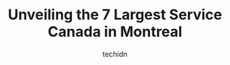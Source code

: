 ---
layout: ampstory
image: https://i0.wp.com/www.auto.or.id/wp-content/uploads/2023/06/service-canada-centre-0-montreal-1686322100.jpeg?resize=640,853
author: techidn
featured: false
description: Montreal, Quebec, Canada is a haven for Service Canada enthusiasts, boasting an impressive array of 7 top-notch establishments. Whether youre a seasoned connoisseur or simply curious to exp
title: Unveiling the 7 Largest Service Canada in Montreal
cover:
   title: Unveiling the 7 Largest Service Canada in Montreal
   subtitle: AUTO.OR.ID
   background: https://www.auto.or.id/wp-content/uploads/2023/06/service-canada-centre-0-montreal-1686322100.jpeg

pages: 
 - layout: thirds
   top: <h1>#1 Service Canada Centre</h1>
   bottom: "<p>When next you go to this place, kindly go along with your breakfast and lunch boxes because of the long line. The only miracle is if you get there at precisely 8 AM and w</p>"
   background: https://www.auto.or.id/wp-content/uploads/2023/06/service-canada-centre-1-montreal-1686322101.jpeg
   backgroundblur: true
 - layout: thirds
   top: <h1>#2 Service Canada Centre</h1>
   bottom: "<p>4110 Wellington St, Verdun, Quebec H4G 1V7, Canada</p>"
   background: https://www.auto.or.id/wp-content/uploads/2023/06/service-canada-centre-2-montreal-1686322102.jpeg
   cta:
      link: https://www.auto.or.id/unveiling-the-7-largest-service-canada-in-montreal/
      text: Unveiling the 7 Largest Service Canada in Montreal
 - layout: thirds
   top: <h1>#3 Service Canada Centre</h1>
   bottom: "<p>540 Beaumont Ave, Montreal, Quebec H3N 1T7, Canada</p>"
   background: https://images.unsplash.com/photo-1630686120465-89debf3b32a8?ixlib=rb-4.0.3&ixid=MnwxMjA3fDB8MHxwaG90by1wYWdlfHx8fGVufDB8fHx8&auto=format&fit=crop&w=640&h=853&q=80
   cta:
      link: https://www.auto.or.id/unveiling-the-7-largest-service-canada-in-montreal/
      text: Unveiling the 7 Largest Service Canada in Montreal
 - layout: thirds
   top: <h1>#4 Service Canada Centre</h1>
   bottom: "<p>5935 Bd des Grandes-Prairies, Saint-Léonard, QC H1P 1A5, Canada</p>"
   background: https://images.unsplash.com/photo-1618157176697-1bdb104f2896?ixlib=rb-4.0.3&ixid=MnwxMjA3fDB8MHxwaG90by1wYWdlfHx8fGVufDB8fHx8&auto=format&fit=crop&w=640&h=853&q=80
   cta:
      link: https://www.auto.or.id/unveiling-the-7-largest-service-canada-in-montreal/
      text: Unveiling the 7 Largest Service Canada in Montreal
 - layout: thirds
   top: <h1>#5 Service Canada Centre</h1>
   bottom: "<p>13313 Sherbrooke St E, Pointe-aux-Trembles, Quebec H1A 1C2, Canada</p>"
   background: https://images.unsplash.com/photo-1639927665333-f658d65ef32a?ixlib=rb-4.0.3&ixid=MnwxMjA3fDB8MHxwaG90by1wYWdlfHx8fGVufDB8fHx8&auto=format&fit=crop&w=640&h=853&q=80
   cta:
      link: https://www.auto.or.id/unveiling-the-7-largest-service-canada-in-montreal/
      text: Unveiling the 7 Largest Service Canada in Montreal
 - layout: thirds
   top: <h1>#6 Service Canada Centre</h1>
   bottom: "<p>7655 Newman Blvd, Lasalle, Quebec H8N 1X7, Canada</p>"
   background: https://images.unsplash.com/photo-1575496917055-f23c822796eb?ixlib=rb-4.0.3&ixid=MnwxMjA3fDB8MHxwaG90by1wYWdlfHx8fGVufDB8fHx8&auto=format&fit=crop&w=640&h=853&q=80
   cta:
      link: https://www.auto.or.id/unveiling-the-7-largest-service-canada-in-montreal/
      text: Unveiling the 7 Largest Service Canada in Montreal

 - layout: thirds
   middle: Continue reading...
   background: https://images.unsplash.com/photo-1612872808082-769cfb59b67d?ixlib=rb-4.0.3&ixid=MnwxMjA3fDB8MHxwaG90by1wYWdlfHx8fGVufDB8fHx8&auto=format&fit=crop&w=640&h=853&q=80
   cta:
      link: https://www.auto.or.id/unveiling-the-7-largest-service-canada-in-montreal/
      text: Unveiling the 7 Largest Service Canada in Montreal

---
